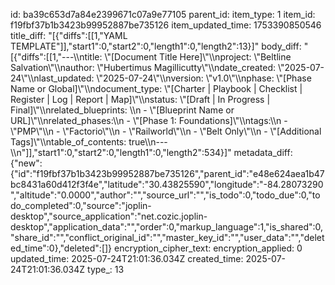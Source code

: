 id: ba39c653d7a84e2399671c07a9e77105
parent_id: 
item_type: 1
item_id: f19fbf37b1b3423b99952887be735126
item_updated_time: 1753390850546
title_diff: "[{\"diffs\":[[1,\"YAML TEMPLATE\"]],\"start1\":0,\"start2\":0,\"length1\":0,\"length2\":13}]"
body_diff: "[{\"diffs\":[[1,\"---\\\ntitle: \\\"[Document Title Here]\\\"\\\nproject: \\\"Beltline Salvation\\\"\\\nauthor: \\\"Hubertimus Magillicutty\\\"\\\ndate_created: \\\"2025-07-24\\\"\\\nlast_updated: \\\"2025-07-24\\\"\\\nversion: \\\"v1.0\\\"\\\nphase: \\\"[Phase Name or Global]\\\"\\\ndocument_type: \\\"[Charter | Playbook | Checklist | Register | Log | Report | Map]\\\"\\\nstatus: \\\"[Draft | In Progress | Final]\\\"\\\nrelated_blueprints: \\\n  - \\\"[Blueprint Name or URL]\\\"\\\nrelated_phases:\\\n  - \\\"[Phase 1: Foundations]\\\"\\\ntags:\\\n  - \\\"PMP\\\"\\\n  - \\\"Factorio\\\"\\\n  - \\\"Railworld\\\"\\\n  - \\\"Belt Only\\\"\\\n  - \\\"[Additional Tags]\\\"\\\ntable_of_contents: true\\\n---\\\n\"]],\"start1\":0,\"start2\":0,\"length1\":0,\"length2\":534}]"
metadata_diff: {"new":{"id":"f19fbf37b1b3423b99952887be735126","parent_id":"e48e624aea1b47bc8431a60d412f3f4e","latitude":"30.43825590","longitude":"-84.28073290","altitude":"0.0000","author":"","source_url":"","is_todo":0,"todo_due":0,"todo_completed":0,"source":"joplin-desktop","source_application":"net.cozic.joplin-desktop","application_data":"","order":0,"markup_language":1,"is_shared":0,"share_id":"","conflict_original_id":"","master_key_id":"","user_data":"","deleted_time":0},"deleted":[]}
encryption_cipher_text: 
encryption_applied: 0
updated_time: 2025-07-24T21:01:36.034Z
created_time: 2025-07-24T21:01:36.034Z
type_: 13